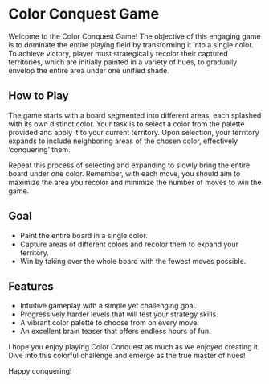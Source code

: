 # Color Conquest Game

Welcome to the Color Conquest Game! The objective of this engaging game is to dominate the entire playing field by transforming it into a single color. To achieve victory, player must strategically recolor their captured territories, which are initially painted in a variety of hues, to gradually envelop the entire area under one unified shade.

## How to Play

The game starts with a board segmented into different areas, each splashed with its own distinct color. Your task is to select a color from the palette provided and apply it to your current territory. Upon selection, your territory expands to include neighboring areas of the chosen color, effectively ‘conquering’ them.

Repeat this process of selecting and expanding to slowly bring the entire board under one color. Remember, with each move, you should aim to maximize the area you recolor and minimize the number of moves to win the game.

## Goal

- Paint the entire board in a single color.
- Capture areas of different colors and recolor them to expand your territory.
- Win by taking over the whole board with the fewest moves possible.

## Features

- Intuitive gameplay with a simple yet challenging goal.
- Progressively harder levels that will test your strategy skills.
- A vibrant color palette to choose from on every move.
- An excellent brain teaser that offers endless hours of fun.

I hope you enjoy playing Color Conquest as much as we enjoyed creating it. Dive into this colorful challenge and emerge as the true master of hues!

Happy conquering!
